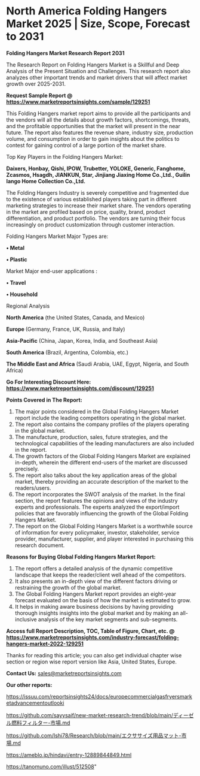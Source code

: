 # North America Folding Hangers Market 2025 | Size, Scope, Forecast to 2031

<strong>Folding Hangers Market Research Report 2031</strong>

The Research Report on Folding Hangers Market is a Skillful and Deep Analysis of the Present Situation and Challenges. This research report also analyzes other important trends and market drivers that will affect market growth over 2025-2031.

<strong>Request Sample Report @ <a href=https://www.marketreportsinsights.com/sample/129251>https://www.marketreportsinsights.com/sample/129251</a></strong>

This Folding Hangers market report aims to provide all the participants and the vendors will all the details about growth factors, shortcomings, threats, and the profitable opportunities that the market will present in the near future. The report also features the revenue share, industry size, production volume, and consumption in order to gain insights about the politics to contest for gaining control of a large portion of the market share.

Top Key Players in the Folding Hangers Market:

<strong>Daixers, Honbay, Qishi, IPOW, Trubetter, YOLOKE, Generic, Fanghome, Zcasmos, Hsagdh, JIANKUN, Star, Jinjiang Jiaxing Home Co.,Ltd., Guilin Iango Home Collection Co.,Ltd.</strong>

The Folding Hangers Industry is severely competitive and fragmented due to the existence of various established players taking part in different marketing strategies to increase their market share. The vendors operating in the market are profiled based on price, quality, brand, product differentiation, and product portfolio. The vendors are turning their focus increasingly on product customization through customer interaction.

Folding Hangers Market Major Types are:

<strong>• Metal

• Plastic</strong>

Market Major end-user applications :

<strong>• Travel

• Household</strong>

Regional Analysis

</u><strong><b>North America</b></strong> (the United States, Canada, and Mexico)

<strong><b>Europe </b></strong>(Germany, France, UK, Russia, and Italy)

<strong><b>Asia-Pacific</b></strong> (China, Japan, Korea, India, and Southeast Asia)

<strong><b>South America</b></strong> (Brazil, Argentina, Colombia, etc.)

<strong><b>The Middle East and Africa</b></strong> (Saudi Arabia, UAE, Egypt, Nigeria, and South Africa)

<strong>Go For Interesting Discount Here: <a href=https://www.marketreportsinsights.com/discount/129251>https://www.marketreportsinsights.com/discount/129251</a></strong>

<strong>Points Covered in The Report:</strong>
<ol>
  <li>The major points considered in the Global Folding Hangers Market report include the leading competitors operating in the global market.</li>
  <li>The report also contains the company profiles of the players operating in the global market.</li>
  <li>The manufacture, production, sales, future strategies, and the technological capabilities of the leading manufacturers are also included in the report.</li>
  <li>The growth factors of the Global Folding Hangers Market are explained in-depth, wherein the different end-users of the market are discussed precisely.</li>
  <li>The report also talks about the key application areas of the global market, thereby providing an accurate description of the market to the readers/users.</li>
  <li>The report incorporates the SWOT analysis of the market. In the final section, the report features the opinions and views of the industry experts and professionals. The experts analyzed the export/import policies that are favorably influencing the growth of the Global Folding Hangers Market.</li>
  <li>The report on the Global Folding Hangers Market is a worthwhile source of information for every policymaker, investor, stakeholder, service provider, manufacturer, supplier, and player interested in purchasing this research document.</li>
</ol>
<strong>Reasons for Buying Global Folding Hangers Market Report:</strong>

<ol>
  <li>The report offers a detailed analysis of the dynamic competitive landscape that keeps the reader/client well ahead of the competitors.</li>
  <li>It also presents an in-depth view of the different factors driving or restraining the growth of the global market.</li>
  <li>The Global Folding Hangers Market report provides an eight-year forecast evaluated on the basis of how the market is estimated to grow.</li>
  <li>It helps in making aware business decisions by having providing thorough insights insights into the global market and by making an all-inclusive analysis of the key market segments and sub-segments.</li>
</ol>
<strong>Access full Report Description, TOC, Table of Figure, Chart, etc. @ <a href=https://www.marketreportsinsights.com/industry-forecast/folding-hangers-market-2022-129251>https://www.marketreportsinsights.com/industry-forecast/folding-hangers-market-2022-129251</a></strong>


Thanks for reading this article; you can also get individual chapter wise section or region wise report version like Asia, United States, Europe.

<strong>Contact Us:</strong>
sales@marketreportsinsights.com

<strong>Our other reports:</strong>

<a href=https://issuu.com/reportsinsights24/docs/europecommercialgasfryersmarketadvancementoutlooki>https://issuu.com/reportsinsights24/docs/europecommercialgasfryersmarketadvancementoutlooki</a>

<a href=https://github.com/sayysaif/new-market-research-trend/blob/main/ディーゼル燃料フィルター-市場.md>https://github.com/sayysaif/new-market-research-trend/blob/main/ディーゼル燃料フィルター-市場.md</a>

<a href=https://github.com/Ishi78/Research/blob/main/エクササイズ用品マット-市場.md>https://github.com/Ishi78/Research/blob/main/エクササイズ用品マット-市場.md</a>

<a href=https://ameblo.jp/hindavi/entry-12889844849.html>https://ameblo.jp/hindavi/entry-12889844849.html</a>

<a href=https://tanomuno.com/illust/512508>https://tanomuno.com/illust/512508</a>"
